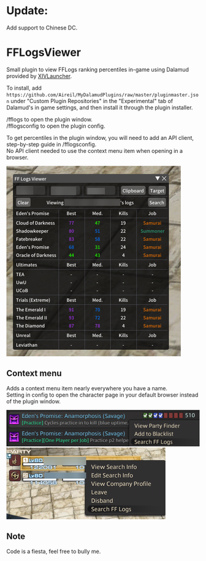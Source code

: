 # Update:

Add support to Chinese DC.


# FFLogsViewer

Small plugin to view FFLogs ranking percentiles in-game using Dalamud provided by [XIVLauncher](https://github.com/goatcorp/FFXIVQuickLauncher).

To install, add `https://github.com/Aireil/MyDalamudPlugins/raw/master/pluginmaster.json` under "Custom Plugin Repositories" in the "Experimental" tab of Dalamud's in game settings, and then install it through the plugin installer.

/fflogs to open the plugin window.  
/fflogsconfig to open the plugin config.

To get percentiles in the plugin window, you will need to add an API client, step-by-step guide in /fflogsconfig.  
No API client needed to use the context menu item when opening in a browser.

![image](https://github.com/Aireil/FFLogsViewer/raw/master/res/ui.png)

## Context menu

Adds a context menu item nearly everywhere you have a name.  
Setting in config to open the character page in your default browser instead of the plugin window.

![image](https://github.com/Aireil/FFLogsViewer/raw/master/res/contextMenu1.png)
![image](https://github.com/Aireil/FFLogsViewer/raw/master/res/contextMenu2.png)

## Note
Code is a fiesta, feel free to bully me.
